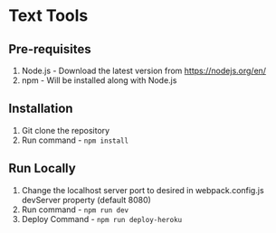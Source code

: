 # Text Tools

## Pre-requisites
1. Node.js - Download the latest version from https://nodejs.org/en/
2. npm - Will be installed along with Node.js


## Installation
1. Git clone the repository
2. Run command - ```npm install```


## Run Locally
1. Change the localhost server port to desired in webpack.config.js devServer property (default 8080)
2. Run command - ```npm run dev```
3. Deploy Command - ```npm run deploy-heroku```